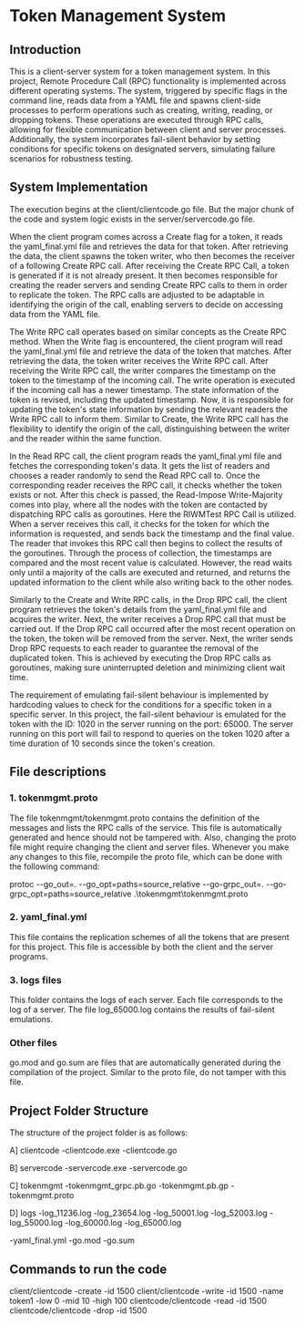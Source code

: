 # Token Management System

## Introduction
This is a client-server system for a token management system. In this project, Remote Procedure Call (RPC) functionality is implemented across different operating systems. The system, triggered by specific flags in the command line, reads data from a YAML file and spawns client-side processes to perform operations such as creating, writing, reading, or dropping tokens. These operations are executed through RPC calls, allowing for flexible communication between client and server processes. Additionally, the system incorporates fail-silent behavior by setting conditions for specific tokens on designated servers, simulating failure scenarios for robustness testing. 

## System Implementation

The execution begins at the client/clientcode.go file. But the major chunk of the code and system logic exists in the server/servercode.go file. 

When the client program comes across a Create flag for a token, it reads the yaml_final.yml file and retrieves the data for that token. After retrieving the data, the client spawns the token writer, who then becomes the receiver of a following Create RPC call. After receiving the Create RPC Call, a token is generated if it is not already present. It then becomes responsible for creating the reader servers and sending Create RPC calls to them in order to replicate the token. The RPC calls are adjusted to be adaptable in identifying the origin of the call, enabling servers to decide on accessing data from the YAML file.

The Write RPC call operates based on similar concepts as the Create RPC method. When the Write flag is encountered, the client program will read the yaml_final.yml file and retrieve the data of the token that matches. After retrieving the data, the token writer receives the Write RPC call. After receiving the Write RPC call, the writer compares the timestamp on the token to the timestamp of the incoming call. The write operation is executed if the incoming call has a newer timestamp. The state information of the token is revised, including the updated timestamp. Now, it is responsible for updating the token's state information by sending the relevant readers the Write RPC call to inform them. Similar to Create, the Write RPC call has the flexibility to identify the origin of the call, distinguishing between the writer and the reader within the same function.

In the  Read RPC call, the client program reads the yaml_final.yml file and fetches the corresponding token's data. It gets the list of readers and chooses a reader randomly to send the Read RPC call to. Once the corresponding reader receives the RPC call, it checks whether the token exists or not. After this check is passed, the Read-Impose Write-Majority comes into play, where all the nodes with the token are contacted by dispatching RPC calls as goroutines. Here the RIWMTest RPC Call is utilized. When a server receives this call, it checks for the token for which the information is requested, and sends back the timestamp and the final value. The reader that invokes this RPC call then begins to collect the results of the goroutines. Through the process of collection, the timestamps are compared and the most recent value is calculated. However, the read waits only until a majority of the calls are executed and returned, and returns the updated information to the client while also writing back to the other nodes.

Similarly to the Create and Write RPC calls, in the Drop RPC call, the client program retrieves the token's details from the yaml_final.yml file and acquires the writer. Next, the writer receives a Drop RPC call that must be carried out. If the Drop RPC call occurred after the most recent operation on the token, the token will be removed from the server.
Next, the writer sends Drop RPC requests to each reader to guarantee the removal of the duplicated token. This is achieved by executing the Drop RPC calls as goroutines, making sure uninterrupted deletion and minimizing client wait time.

The requirement of emulating fail-silent behaviour is implemented by hardcoding values to check for the conditions for a specific token in a specific server. In this project, the fail-silent behaviour is emulated for the token with the ID: 1020 in the server running on the port: 65000. The server running on this port will fail to respond to queries on the token 1020 after a time duration of 10 seconds since the token's creation.

## File descriptions

### 1. tokenmgmt.proto
The file tokenmgmt/tokenmgmt.proto contains the definition of the messages and lists the RPC calls of the service. This file is automatically generated and hence should not be tampered with. Also, changing the proto file might require changing the client and server files. Whenever you make any changes to this file, recompile the proto file, which can be done with the following command:

protoc --go_out=. --go_opt=paths=source_relative --go-grpc_out=. --go-grpc_opt=paths=source_relative .\tokenmgmt\tokenmgmt.proto

### 2. yaml_final.yml
This file contains the replication schemes of all the tokens that are present for this project. This file is accessible by both the client and the server programs.

### 3. logs files
This folder contains the logs of each server. Each file corresponds to the log of a server. The file log_65000.log contains the results of fail-silent emulations. 

### Other files
go.mod and go.sum are files that are automatically generated during the compilation of the project. Similar to the proto file, do not tamper with this file. 

## Project Folder Structure
The structure of the project folder is as follows: 

A] clientcode
-clientcode.exe
-clientcode.go

B] servercode
-servercode.exe
-servercode.go

C] tokenmgmt
-tokenmgmt_grpc.pb.go
-tokenmgmt.pb.gp
-tokenmgmt.proto

D] logs
-log_11236.log
-log_23654.log
-log_50001.log
-log_52003.log
-log_55000.log
-log_60000.log
-log_65000.log

-yaml_final.yml
-go.mod
-go.sum

## Commands to run the code
client/clientcode  -create -id 1500
client/clientcode  -write -id 1500 -name token1 -low 0 -mid 10 -high 100
clientcode/clientcode  -read -id 1500
clientcode/clientcode  -drop -id 1500
